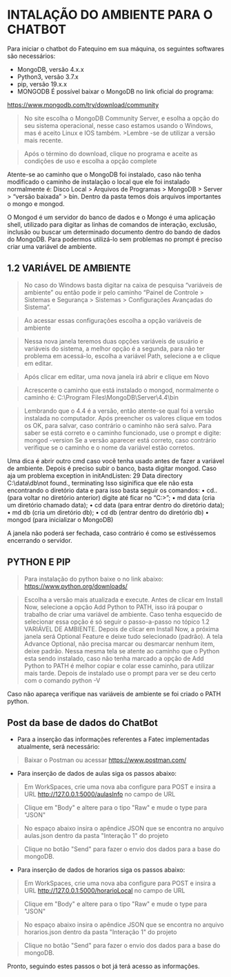 # INTALAÇÃO DO AMBIENTE PARA O CHATBOT

Para iniciar o chatbot do Fatequino em sua máquina, os seguintes softwares são necessários:

* MongoDB, versão 4.x.x
* Python3, versão 3.7.x
* pip, versão 19.x.x
* MONGODB
É possível baixar o MongoDB no link oficial do programa:

https://www.mongodb.com/try/download/community

>No site escolha o MongoDB Community Server, e esolha a opção do seu sistema operacional, nesse caso estamos usando o Windows, mas é aceito Linux e IOS também. >Lembre -se de utilizar a versão mais recente.

>Após o término do download, clique no programa e aceite as condições de uso e escolha a opção complete

Atente-se ao caminho que o MongoDB foi instalado, caso não tenha modificado o caminho de instalação o local que ele foi instalado normalmente é: Disco Local > Arquivos de Programas > MongoDB > Server > “versão baixada” > bin. Dentro da pasta temos dois arquivos importantes o mongo e mongod.

O Mongod é um servidor do banco de dados e o Mongo é uma aplicação shell, utilizado para digitar as linhas de comandos de interação, exclusão, inclusão ou buscar um determinado documento dentro do bando de dados do MongoDB. Para podermos utilizá-lo sem problemas no prompt é preciso criar uma variável de ambiente.

## 1.2 VARIÁVEL DE AMBIENTE

>No caso do Windows basta digitar na caixa de pesquisa “variáveis de ambiente” ou então pode ir pelo caminho “Painel de Controle > Sistemas e Segurança > Sistemas > Configurações Avançadas do Sistema”.

>Ao acessar essas configurações escolha a opção variáveis de ambiente

>Nessa nova janela teremos duas opções variáveis de usuário e variáveis do sistema, a melhor opção é a segunda, para não ter problema em acessá-lo, escolha a variável Path, selecione a e clique em editar.

>Após clicar em editar, uma nova janela irá abrir e clique em Novo

>Acrescente o caminho que está instalado o mongod, normalmente o caminho é: C:\Program Files\MongoDB\Server\4.4\bin

>Lembrando que o 4.4 é a versão, então atente-se qual foi a versão instalada no computador. Após preencher os valores clique em todos os OK, para salvar, caso contrário o caminho não será salvo. Para saber se está correto e o caminho funcionado, use o prompt e digite: mongod -version Se a versão aparecer está correto, caso contrário verifique se o caminho e o nome da variável estão corretos.

Uma dica é abrir outro cmd caso você tenha usado antes de fazer a variável de ambiente. Depois é preciso subir o banco, basta digitar mongod. Caso aja um problema exception in initAndListen: 29 Data directory C:\data\db\not found., terminating Isso siginifica que ele não esta encontrando o diretório data e para isso basta seguir os comandos: • cd.. (para voltar no diretório anterior) digite até ficar no “C:>”; • md data (cria um diretório chamado data); • cd data (para entrar dentro do diretório data); • md db (cria um diretório db); • cd db (entrar dentro do diretório db) • mongod (para inicializar o MongoDB)

A janela não poderá ser fechada, caso contrário é como se estivéssemos encerrando o servidor.

## PYTHON E PIP
>Para instalação do python baixe o no link abaixo: https://www.python.org/downloads/

>Escolha a versão mais atualizada e execute. Antes de clicar em Install Now, selecione a opção Add Python to PATH, isso irá poupar o trabalho de criar uma variável de ambiente. Caso tenha esquecido de selecionar essa opção é só seguir o passo-a-passo no tópico 1.2 VARIÁVEL DE AMBIENTE. Depois de clicar em Install Now, a próxima janela será Optional Feature e deixe tudo selecionado (padrão). A tela Advance Optional, não precisa marcar ou desmarcar nenhum item, deixe padrão. Nessa mesma tela se atente ao caminho que o Python esta sendo instalado, caso não tenha marcado a opção de Add Python to PATH é melhor copiar e colar esse caminho, para utilizar mais tarde. Depois de instalado use o prompt para ver se deu certo com o comando python -V

Caso não apareça verifique nas variáveis de ambiente se foi criado o PATH python.

## Post da base de dados do ChatBot

* Para a inserção das informações referentes a Fatec implementadas atualmente, será necessário:

>Baixar o Postman ou acessar https://www.postman.com/

* Para inserção de dados de aulas siga os passos abaixo:

>Em WorkSpaces, crie uma nova aba configure para POST e insira a URL http://127.0.0.1:5000/aulasInfo no campo de URL

>Clique em "Body" e altere para o tipo "Raw" e mude o type para "JSON"

>No espaço abaixo insira o apêndice JSON que se encontra no arquivo aulas.json dentro da pasta "Interação 1" do projeto

>Clique no botão "Send" para fazer o envio dos dados para a base do mongoDB.

* Para inserção de dados de horarios siga os passos abaixo:

>Em WorkSpaces, crie uma nova aba configure para POST e insira a URL http://127.0.0.1:5000/horarioLocal no campo de URL

>Clique em "Body" e altere para o tipo "Raw" e mude o type para "JSON"

>No espaço abaixo insira o apêndice JSON que se encontra no arquivo horarios.json dentro da pasta "Interação 1" do projeto

>Clique no botão "Send" para fazer o envio dos dados para a base do mongoDB.

Pronto, seguindo estes passos o bot já terá acesso as informações.

